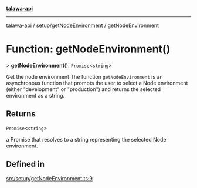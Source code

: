 [**talawa-api**](../../../README.md)

***

[talawa-api](../../../modules.md) / [setup/getNodeEnvironment](../README.md) / getNodeEnvironment

# Function: getNodeEnvironment()

\> **getNodeEnvironment**(): `Promise`\<`string`\>

Get the node environment
The function `getNodeEnvironment` is an asynchronous function that prompts the user to select a Node
environment (either "development" or "production") and returns the selected environment as a string.

## Returns

`Promise`\<`string`\>

a Promise that resolves to a string representing the selected Node environment.

## Defined in

[src/setup/getNodeEnvironment.ts:9](https://github.com/PalisadoesFoundation/talawa-api/blob/5c5b29a0ea487bda8306089fe128f43f3be29f94/src/setup/getNodeEnvironment.ts#L9)
